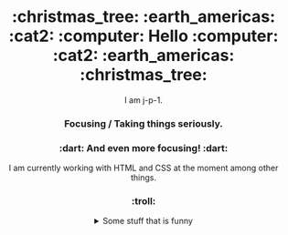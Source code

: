 <h1 align="center">:christmas_tree: :earth_americas: :cat2: :computer: Hello :computer: :cat2: :earth_americas: :christmas_tree:</h1>

<p align="center">I am j-p-1.</p>

<h3 align="center">Focusing / Taking things seriously.</h3>

<h3 align="center">:dart: And even more focusing! :dart:</h3>

<p align="center">I am currently working with HTML and CSS at the moment among other things.</p>

<h3 align="center">:troll:</h3>

<div align="center">
  <details>
  <summary>Some stuff that is funny</summary>

  [HumanManthing / HumanManThing](https://github.com/HumanManThing/HumanManThing)

  [HumanManThing / the-funny](https://github.com/HumanManThing/the-funny)

  [Nubertry / buff-garfie](https://github.com/Nubertry/buff-garfie)

  [Nuberty / G4RF13LD](https://github.com/Nubertry/G4RF13LD)

  </details>
</div>
